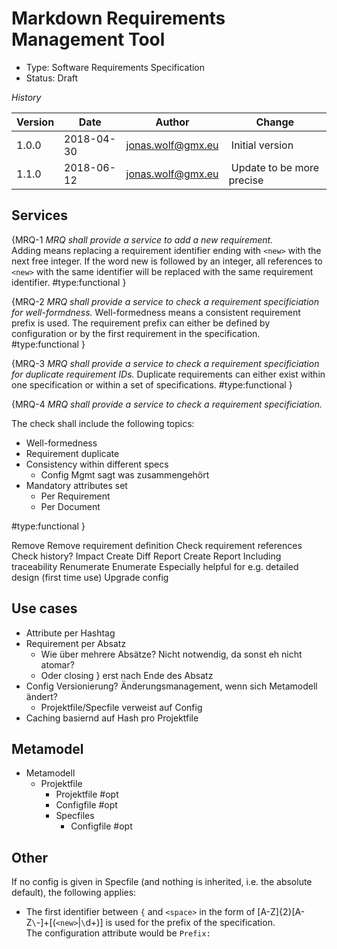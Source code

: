 # Markdown Requirements Management Tool
- Type: Software Requirements Specification
- Status: Draft

*History*

| Version | Date       | Author            | Change                    |
|---------|------------|-------------------|---------------------------|
| 1.0.0   | 2018-04-30 | jonas.wolf@gmx.eu | Initial version           | 
| 1.1.0   | 2018-06-12 | jonas.wolf@gmx.eu | Update to be more precise |


## Services
{MRQ-1 *MRQ shall provide a service to add a new requirement.*  
 Adding means replacing a requirement identifier ending with `<new>` with the next free integer. 
 If the word new is followed by an integer, all references to `<new>` with the same identifier will be replaced with the same requirement identifier. 
#type:functional }

{MRQ-2 *MRQ shall provide a service to check a requirement specificiation for well-formdness.*
 Well-formedness means a consistent requirement prefix is used. 
 The requirement prefix can either be defined by configuration or by the first requirement in the specification.
 #type:functional }

{MRQ-3 *MRQ shall provide a service to check a requirement specificiation for duplicate requirement IDs.*
 Duplicate requirements can either exist within one specification or within a set of specifications.
 #type:functional }

{MRQ-4 *MRQ shall provide a service to check a requirement specificiation.*

The check shall include the following topics:
- Well-formedness
- Requirement duplicate
- Consistency within different specs
  - Config Mgmt sagt was zusammengehört
- Mandatory attributes set
  - Per Requirement
  - Per Document  

#type:functional
}

Remove
  Remove requirement definition
  Check requirement references
  Check history?
Impact
Create Diff Report
Create Report
  Including traceability
Renumerate
Enumerate
  Especially helpful for e.g. detailed design (first time use)
Upgrade config

## Use cases

- Attribute per Hashtag
- Requirement per Absatz
  - Wie über mehrere Absätze? Nicht notwendig, da sonst eh nicht atomar?
  - Oder closing } erst nach Ende des Absatz
- Config Versionierung? Änderungsmanagement, wenn sich Metamodell ändert?
  - Projektfile/Specfile verweist auf Config
- Caching basiernd auf Hash pro Projektfile

## Metamodel
- Metamodell
  - Projektfile
    - Projektfile #opt
    - Configfile #opt
    - Specfiles
      - Configfile #opt

## Other
If no config is given in Specfile (and nothing is inherited, i.e. the absolute default), the following applies:
 - The first identifier between `{` and `<space>` in the form of [A-Z]{2}[A-Z`\`-]+[(`<new>`|`\`d+)] is used for the prefix of the specification.  
  The configuration attribute would be ``Prefix:``
